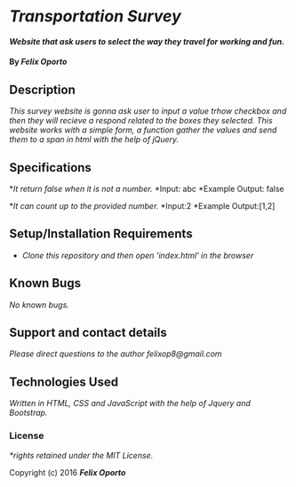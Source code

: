 # _Transportation Survey_

#### _Website that ask users to select the way they travel for working and fun._

#### By _**Felix Oporto**_

## Description

_This survey website is gonna ask user to input a value trhow checkbox and then they will recieve a respond related to the boxes they selected. This website works with a simple form, a function gather the values and send them to a span in html with the help of jQuery._

## Specifications


*_It return false when it is not a number._
  *Input: abc
  *Example Output: false

*_It can count up to the provided number._
  *Input:2
  *Example Output:[1,2]

## Setup/Installation Requirements

* _Clone this repository and then open 'index.html' in the browser_

## Known Bugs

_No known bugs._

## Support and contact details

_Please direct questions  to the author felixop8@gmail.com_

## Technologies Used

_Written in HTML, CSS and JavaScript with the help of Jquery and Bootstrap._

### License

_*rights retained under the MIT License._

Copyright (c) 2016 **_Felix Oporto_**

